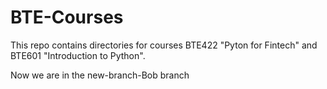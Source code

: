 # BTE-Courses

This repo contains directories for courses BTE422 "Pyton for Fintech" and BTE601 "Introduction to Python". 

Now we are in the new-branch-Bob branch
